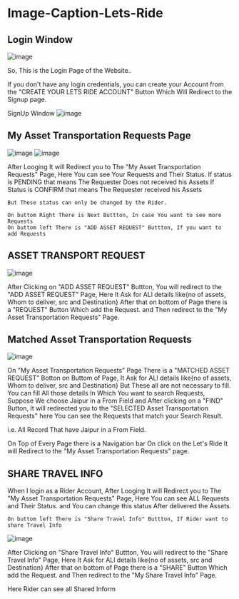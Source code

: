 # Image-Caption-Lets-Ride

Login Window
--------------------------------------
![image](https://user-images.githubusercontent.com/100487951/202915449-789bffb6-d4f9-4547-adc2-aaadcee0ef92.png)

So, This is the Login Page of the Website..

If you don't have any login credentials, you can create your Account from the "CREATE YOUR LETS RIDE ACCOUNT" Button Which Will Redirect to the Signup page.

SignUp Window
![image](https://user-images.githubusercontent.com/100487951/202915775-9b6bd6af-f035-48d7-aa7a-5f78a20ec054.png)


My Asset Transportation Requests Page
--------------------------------------
![image](https://user-images.githubusercontent.com/100487951/202915573-c1f846d1-18ae-4018-b4ce-ec341d720a0c.png)
![image](https://user-images.githubusercontent.com/100487951/202915593-174a6551-742c-482f-ac47-e8ec2e85933a.png)

After Looging It will Redirect you to The "My Asset Transportation Requests" Page, Here You can see Your Requests and Their Status. 
	If status is PENDING that means The Requester Does not received his Assets
	If Status is CONFIRM that means The Requester received his Assets

	But These status can only be changed by the Rider.

	On buttom Right There is Next Buttton, In case You want to see more Requests
	On buttom left There is "ADD ASSET REQUEST" Buttton, If you want to add Requests
  
  
ASSET TRANSPORT REQUEST
--------------------------------------
![image](https://user-images.githubusercontent.com/100487951/202916113-67edd05d-6230-4ed3-a608-2490ef862cb0.png)

After Clicking on "ADD ASSET REQUEST" Buttton, You will redirect to the "ADD ASSET REQUEST" Page, Here It Ask for ALl details like{no of assets, Whom to deliver, src and Destination} After that on bottom of Page there is a "REQUEST" Button Which add the Request. and Then redirect to the "My Asset Transportation Requests" Page.


Matched Asset Transportation Requests
--------------------------------------

![image](https://user-images.githubusercontent.com/100487951/202916273-2d19a90c-4593-42ea-ba9c-cb81877fc763.png)

On "My Asset Transportation Requests" Page
		There is a "MATCHED ASSET REQUEST" Botton on Buttom of Page, 
			It Ask for ALl details like{no of assets, Whom to deliver, src and Destination} But These all are not necessary to fill. You can fill All those details In Which You want to search Requests, Suppose We choose Jaipur in a From Field and After clicking on a "FIND" Button, It will redirected you to the 
			"SELECTED Asset Transportation Requests" here You can see the Requests that match your Search Result.
      
i.e. All Record That have Jaipur in a From Field.

On Top of Every Page there is a Navigation bar On click on the Let's Ride It will Redirect to the "My Asset Transportation Requests" page.


SHARE TRAVEL INFO
--------------------------------------

When I login as a Rider Account,
	After Looging It will Redirect you to The "My Asset Transportation Requests" Page, Here You can see ALL Requests and Their Status. 
	and You can change this status After delivered the Assets.

	On buttom left There is "Share Travel Info" Buttton, If Rider want to share Travel Info	
  
 ![image](https://user-images.githubusercontent.com/100487951/202916588-ed8a135c-af1c-417b-92ca-297c8828fde0.png)

After Clicking on "Share Travel Info" Buttton, You will redirect to the "Share Travel Info" Page, Here It Ask for 
ALl details like{no of assets, src and Destination} After that on bottom of Page there is a "SHARE" Button Which add the Request. 
and Then redirect to the "My Share Travel Info" Page.

Here Rider can see all Shared Inform




